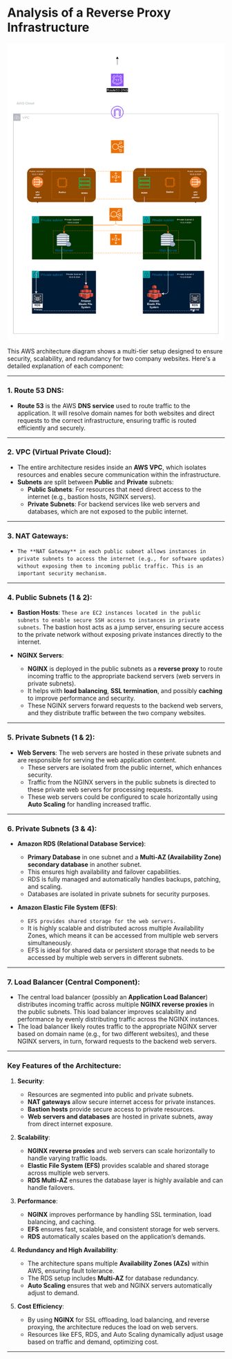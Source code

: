 # Analysis of a Reverse Proxy Infrastructure

![Proxy](reverse-proxy.png "Proxy")

This AWS architecture diagram shows a multi-tier setup designed to ensure security, scalability, and redundancy for two company websites. Here's a detailed explanation of each component:

---

### **1. Route 53 DNS:**
- **Route 53** is the AWS **DNS service** used to route traffic to the application. It will resolve domain names for both websites and direct requests to the correct infrastructure, ensuring traffic is routed efficiently and securely.

---

### **2. VPC (Virtual Private Cloud):**
- The entire architecture resides inside an **AWS VPC**, which isolates resources and enables secure communication within the infrastructure.
- **Subnets** are split between **Public** and **Private** subnets:
  - **Public Subnets**: For resources that need direct access to the internet (e.g., bastion hosts, NGINX servers).
  - **Private Subnets**: For backend services like web servers and databases, which are not exposed to the public internet.

---

### **3. NAT Gateways:**
- `The **NAT Gateway** in each public subnet allows instances in private subnets to access the internet (e.g., for software updates) without exposing them to incoming public traffic. This is an important security mechanism.`

---

### **4. Public Subnets (1 & 2):**
- **Bastion Hosts**: `These are EC2 instances located in the public subnets to enable secure SSH access to instances in private subnets`. The bastion host acts as a jump server, ensuring secure access to the private network without exposing private instances directly to the internet.
  
- **NGINX Servers**: 
  - **NGINX** is deployed in the public subnets as a **reverse proxy** to route incoming traffic to the appropriate backend servers (web servers in private subnets).
  - It helps with **load balancing**, **SSL termination**, and possibly **caching** to improve performance and security.
  - These NGINX servers forward requests to the backend web servers, and they distribute traffic between the two company websites.

---

### **5. Private Subnets (1 & 2):**
- **Web Servers**: The web servers are hosted in these private subnets and are responsible for serving the web application content.
  - These servers are isolated from the public internet, which enhances security.
  - Traffic from the NGINX servers in the public subnets is directed to these private web servers for processing requests.
  - These web servers could be configured to scale horizontally using **Auto Scaling** for handling increased traffic.

---

### **6. Private Subnets (3 & 4):**
- **Amazon RDS (Relational Database Service)**:
  - **Primary Database** in one subnet and a **Multi-AZ (Availability Zone) secondary database** in another subnet.
  - This ensures high availability and failover capabilities.
  - RDS is fully managed and automatically handles backups, patching, and scaling.
  - Databases are isolated in private subnets for security purposes.

- **Amazon Elastic File System (EFS)**: 
  - `EFS provides shared storage for the web servers.`
  - It is highly scalable and distributed across multiple Availability Zones, which means it can be accessed from multiple web servers simultaneously.
  - EFS is ideal for shared data or persistent storage that needs to be accessed by multiple web servers in different subnets.

---

### **7. Load Balancer (Central Component):**
- The central load balancer (possibly an **Application Load Balancer**) distributes incoming traffic across multiple **NGINX reverse proxies** in the public subnets. This load balancer improves scalability and performance by evenly distributing traffic across the NGINX instances.
- The load balancer likely routes traffic to the appropriate NGINX server based on domain name (e.g., for two different websites), and these NGINX servers, in turn, forward requests to the backend web servers.

---

### **Key Features of the Architecture:**

1. **Security**:
   - Resources are segmented into public and private subnets.
   - **NAT gateways** allow secure internet access for private instances.
   - **Bastion hosts** provide secure access to private resources.
   - **Web servers and databases** are hosted in private subnets, away from direct internet exposure.

2. **Scalability**:
   - **NGINX reverse proxies** and web servers can scale horizontally to handle varying traffic loads.
   - **Elastic File System (EFS)** provides scalable and shared storage across multiple web servers.
   - **RDS Multi-AZ** ensures the database layer is highly available and can handle failovers.

3. **Performance**:
   - **NGINX** improves performance by handling SSL termination, load balancing, and caching.
   - **EFS** ensures fast, scalable, and consistent storage for web servers.
   - **RDS** automatically scales based on the application’s demands.

4. **Redundancy and High Availability**:
   - The architecture spans multiple **Availability Zones (AZs)** within AWS, ensuring fault tolerance.
   - The RDS setup includes **Multi-AZ** for database redundancy.
   - **Auto Scaling** ensures that web and NGINX servers automatically adjust to demand.

5. **Cost Efficiency**:
   - By using **NGINX** for SSL offloading, load balancing, and reverse proxying, the architecture reduces the load on web servers.
   - Resources like EFS, RDS, and Auto Scaling dynamically adjust usage based on traffic and demand, optimizing cost.

---

